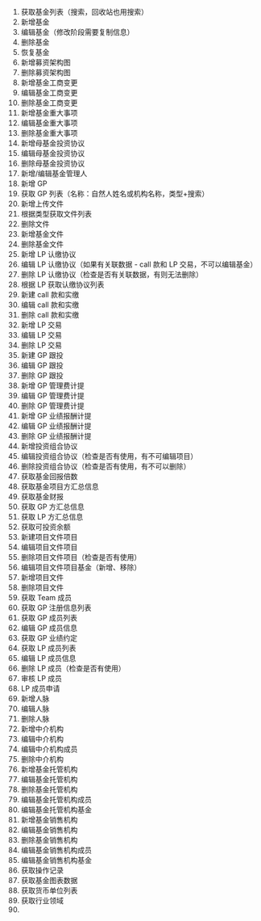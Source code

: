 1. 获取基金列表（搜索，回收站也用搜索）
2. 新增基金
3. 编辑基金（修改阶段需要复制信息）
4. 删除基金
5. 恢复基金
6. 新增募资架构图
7. 删除募资架构图
8. 新增基金工商变更
9. 编辑基金工商变更
10. 删除基金工商变更
11. 新增基金重大事项
12. 编辑基金重大事项
13. 删除基金重大事项
14. 新增母基金投资协议
15. 编辑母基金投资协议
16. 删除母基金投资协议
17. 新增/编辑基金管理人
18. 新增 GP
19. 获取 GP 列表（名称：自然人姓名或机构名称，类型+搜索）
20. 新增上传文件
21. 根据类型获取文件列表
22. 删除文件
23. 新增基金文件
24. 删除基金文件
25. 新增 LP 认缴协议
26. 编辑 LP 认缴协议（如果有关联数据 - call 款和 LP 交易，不可以编辑基金）
27. 删除 LP 认缴协议（检查是否有关联数据，有则无法删除）
28. 根据 LP 获取认缴协议列表
29. 新建 call 款和实缴
30. 编辑 call 款和实缴
31. 删除 call 款和实缴
32. 新增 LP 交易
33. 编辑 LP 交易
34. 删除 LP 交易
35. 新建 GP 跟投
36. 编辑 GP 跟投
37. 删除 GP 跟投
38. 新增 GP 管理费计提
39. 编辑 GP 管理费计提
40. 删除 GP 管理费计提
45. 新增 GP 业绩报酬计提
46. 编辑 GP 业绩报酬计提
47. 删除 GP 业绩报酬计提
48. 新增投资组合协议
49. 编辑投资组合协议（检查是否有使用，有不可编辑项目）
50. 删除投资组合协议（检查是否有使用，有不可以删除）
51. 获取基金回报倍数
52. 获取基金项目方汇总信息
53. 获取基金财报
54. 获取 GP 方汇总信息
55. 获取 LP 方汇总信息
56. 获取可投资余额
57. 新建项目文件项目
58. 编辑项目文件项目
59. 删除项目文件项目（检查是否有使用）
60. 编辑项目文件项目基金（新增、移除）
61. 新增项目文件
62. 删除项目文件
63. 获取 Team 成员
64. 获取 GP 注册信息列表
65. 获取 GP 成员列表
66. 编辑 GP 成员信息
67. 获取 GP 业绩约定
68. 获取 LP 成员列表
69. 编辑 LP 成员信息
70. 删除 LP 成员（检查是否有使用）
71. 审核 LP 成员
72. LP 成员申请
73. 新增人脉
74. 编辑人脉
75. 删除人脉
76. 新增中介机构
77. 编辑中介机构
78. 编辑中介机构成员
79. 删除中介机构
80. 新增基金托管机构
81. 编辑基金托管机构
82. 删除基金托管机构
83. 编辑基金托管机构成员
84. 编辑基金托管机构基金
85. 新增基金销售机构
86. 编辑基金销售机构
87. 删除基金销售机构
88. 编辑基金销售机构成员
89. 编辑基金销售机构基金
90. 获取操作记录
91. 获取基金图表数据
92. 获取货币单位列表
93. 获取行业领域
94. 